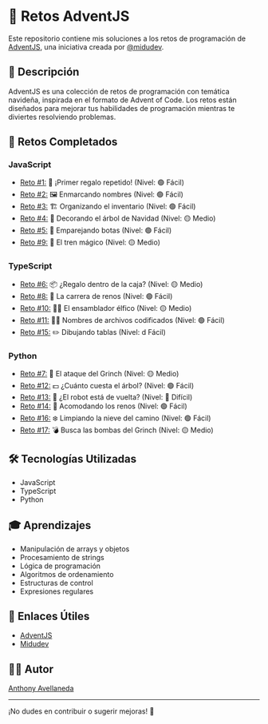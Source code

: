 # 🎄 Retos AdventJS

Este repositorio contiene mis soluciones a los retos de programación de [AdventJS](https://adventjs.dev/es), una iniciativa creada por [@midudev](https://midu.dev/).

## 📝 Descripción

AdventJS es una colección de retos de programación con temática navideña, inspirada en el formato de Advent of Code. Los retos están diseñados para mejorar tus habilidades de programación mientras te diviertes resolviendo problemas.

## 🎯 Retos Completados

### JavaScript
- [Reto #1:](https://adventjs.dev/challenges/2024/1) 🎁 ¡Primer regalo repetido! (Nivel: 🟢 Fácil)
- [Reto #2:](https://adventjs.dev/challenges/2024/2) 🖼️ Enmarcando nombres (Nivel: 🟢 Fácil)
- [Reto #3:](https://adventjs.dev/challenges/2024/3) 🏗️ Organizando el inventario (Nivel: 🟢 Fácil)
- [Reto #4:](https://adventjs.dev/challenges/2024/4) 🎄 Decorando el árbol de Navidad (Nivel: 🟡 Medio)
- [Reto #5:](https://adventjs.dev/challenges/2024/5) 👞 Emparejando botas (Nivel: 🟢 Fácil)
- [Reto #9:](https://adventjs.dev/challenges/2024/9) 🚂 El tren mágico (Nivel: 🟡 Medio)

### TypeScript
- [Reto #6:](https://adventjs.dev/challenges/2024/6) 📦 ¿Regalo dentro de la caja? (Nivel: 🟡 Medio)
- [Reto #8:](https://adventjs.dev/challenges/2024/8) 🦌 La carrera de renos (Nivel: 🟢 Fácil)
- [Reto #10:](https://adventjs.dev/challenges/2024/10) 👩‍💻 El ensamblador élfico (Nivel: 🟡 Medio)
- [Reto #11:](https://adventjs.dev/challenges/2024/11) 🏴‍☠️ Nombres de archivos codificados (Nivel: 🟢 Fácil)
- [Reto #15:](https://adventjs.dev/challenges/2024/15) ✏️ Dibujando tablas (Nivel: d Fácil)

### Python
- [Reto #7:](https://adventjs.dev/challenges/2024/7) 👹 El ataque del Grinch (Nivel: 🟡 Medio)
- [Reto #12:](https://adventjs.dev/challenges/2024/12) 💵 ¿Cuánto cuesta el árbol? (Nivel: 🟢 Fácil)
- [Reto #13:](https://adventjs.dev/challenges/2024/13) 🤖 ¿El robot está de vuelta? (Nivel: 🔴 Difícil)
- [Reto #14:](https://adventjs.dev/challenges/2024/14) 🦌 Acomodando los renos (Nivel: 🟢 Fácil)
- [Reto #16:](https://adventjs.dev/challenges/2024/16) ❄️ Limpiando la nieve del camino (Nivel: 🟢 Fácil)
- [Reto #17:](https://adventjs.dev/challenges/2024/17) 💣 Busca las bombas del Grinch (Nivel: 🟡 Medio)


## 🛠️ Tecnologías Utilizadas
- JavaScript
- TypeScript
- Python

## 🎓 Aprendizajes
- Manipulación de arrays y objetos
- Procesamiento de strings
- Lógica de programación
- Algoritmos de ordenamiento
- Estructuras de control
- Expresiones regulares

## 🔗 Enlaces Útiles
- [AdventJS](https://adventjs.dev/es)
- [Midudev](https://midu.dev/)

## 👨‍💻 Autor
[Anthony Avellaneda](https://portafolio-anthony-avellaneda.vercel.app/)

---
¡No dudes en contribuir o sugerir mejoras! 🚀